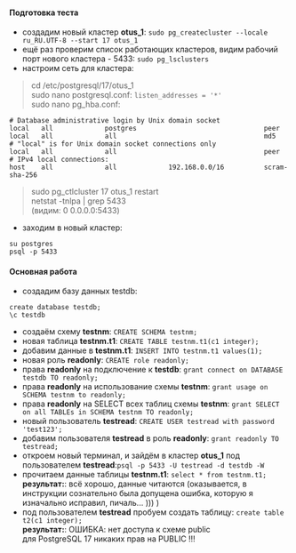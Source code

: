 #### Подготовка теста
- создадим новый кластер **otus_1**: ```sudo pg_createcluster --locale ru_RU.UTF-8 --start 17 otus_1```
- ещё раз проверим список работающих кластеров, видим рабочий порт нового кластера - 5433: ```sudo pg_lsclusters```
- настроим сеть для кластера:
>cd /etc/postgresql/17/otus_1 \
>sudo nano postgresql.conf: `listen_addresses = '*'` \
>sudo nano pg_hba.conf:
```
# Database administrative login by Unix domain socket
local   all             postgres                                peer
local   all             all                                     md5
# "local" is for Unix domain socket connections only
local   all             all                                     peer
# IPv4 local connections:
host    all             all             192.168.0.0/16          scram-sha-256
```
>sudo pg_ctlcluster 17 otus_1 restart \
>netstat -tnlpa | grep 5433 \
(видим: 0 0.0.0.0:5433)
- заходим в новый кластер:
```
su postgres
psql -p 5433
```

#### Основная работа

- создадим базу данных testdb:
```
create database testdb;
\c testdb
```
- создаём схему **testnm**: ```CREATE SCHEMA testnm;```
- новая таблица **testnm.t1**: ```CREATE TABLE testnm.t1(c1 integer);```
- добавим данные в **testnm.t1**: ```INSERT INTO testnm.t1 values(1);```
- новая роль **readonly**: ```CREATE role readonly;```
- права **readonly** на подключение к **testdb**: ```grant connect on DATABASE testdb TO readonly;```
- права **readonly** на использование схемы **testnm**: ```grant usage on SCHEMA testnm to readonly;```
- права **readonly** на SELECT всех таблиц схемы **testnm**: ```grant SELECT on all TABLEs in SCHEMA testnm TO readonly;```
- новый пользователь **testread**: ```CREATE USER testread with password 'test123';```
- добавим пользователя **testread** в роль **readonly**: ```grant readonly TO testread;```
- откроем новый терминал, и зайдём в кластер **otus_1** под пользователем **testread**:```psql -p 5433 -U testread -d testdb -W```
- прочитаем данные таблицы **testnm.t1**: ```select * from testnm.t1;``` \
**результат:**: всё хорошо, данные читаются (оказывается, в инструкции сознательно была допущена ошибка, которую я изначально исправил, пичаль... )))  )
- под пользователем **testread** пробуем создать таблицу: ```create table t2(c1 integer);``` \
**результат:**: ОШИБКА: нет доступа к схеме public \
для PostgreSQL 17 никаких прав на PUBLIC !!!
